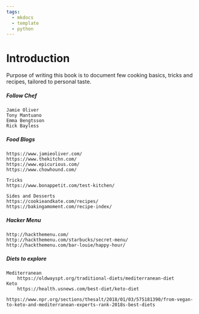 ```yaml
---
tags:
  - mkdocs
  - template
  - python
---
```


# Introduction

Purpose of writing this book is to document few cooking basics, tricks and recipes, tailored to personal taste.


##### Follow Chef

```
Jamie Oliver
Tony Mantuano
Emma Bengtsson
Rick Bayless
```

##### Food Blogs

```
https://www.jamieoliver.com/
https://www.thekitchn.com/
https://www.epicurious.com/
https://www.chowhound.com/

Tricks
https://www.bonappetit.com/test-kitchen/

Sides and Desserts
https://cookieandkate.com/recipes/
https://bakingamoment.com/recipe-index/
```

##### Hacker Menu

```
http://hackthemenu.com/
http://hackthemenu.com/starbucks/secret-menu/
http://hackthemenu.com/bar-louie/happy-hour/
```

##### Diets to explore

```
Mediterranean
    https://oldwayspt.org/traditional-diets/mediterranean-diet
Keto
    https://health.usnews.com/best-diet/keto-diet

https://www.npr.org/sections/thesalt/2018/01/03/575181390/from-vegan-to-keto-and-mediterranean-experts-rank-2018s-best-diets
```
